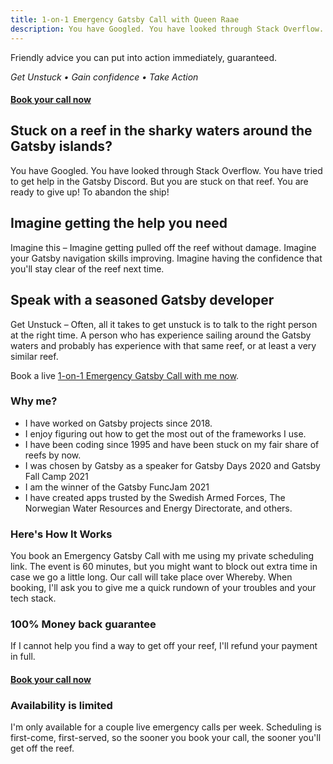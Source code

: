 ```yaml
---
title: 1-on-1 Emergency Gatsby Call with Queen Raae
description: You have Googled. You have looked through Stack Overflow. You have tried to get help in the Gatsby Discord. But you are stuck on that reef. You are ready to give up! To abandon ship!
---
```


Friendly advice you can put into action immediately, guaranteed.

_Get Unstuck • Gain confidence • Take Action_

#### [Book your call now](https://savvycal.com/raae/emergency)

## Stuck on a reef in the sharky waters around the Gatsby islands?

You have Googled. You have looked through Stack Overflow. You have tried to get help in the Gatsby Discord. But you are stuck on that reef. You are ready to give up! To abandon the ship!

## Imagine getting the help you need

Imagine this – Imagine getting pulled off the reef without damage. Imagine your Gatsby navigation skills improving. Imagine having the confidence that you'll stay clear of the reef next time.

## Speak with a seasoned Gatsby developer

Get Unstuck – Often, all it takes to get unstuck is to talk to the right person at the right time. A person who has experience sailing around the Gatsby waters and probably has experience with that same reef, or at least a very similar reef.

Book a live [1-on-1 Emergency Gatsby Call with me now](https://savvycal.com/raae/emergency).

### Why me?

- I have worked on Gatsby projects since 2018.
- I enjoy figuring out how to get the most out of the frameworks I use.
- I have been coding since 1995 and have been stuck on my fair share of reefs by now.
- I was chosen by Gatsby as a speaker for Gatsby Days 2020 and Gatsby Fall Camp 2021
- I am the winner of the Gatsby FuncJam 2021
- I have created apps trusted by the Swedish Armed Forces, The Norwegian Water Resources and Energy Directorate, and others.

### Here's How It Works

You book an Emergency Gatsby Call with me using my private scheduling link. The event is 60 minutes, but you might want to block out extra time in case we go a little long. Our call will take place over Whereby. When booking, I'll ask you to give me a quick rundown of your troubles and your tech stack.

### 100% Money back guarantee

If I cannot help you find a way to get off your reef, I'll refund your payment in full.

#### [Book your call now](https://savvycal.com/raae/emergency)

### Availability is limited

I'm only available for a couple live emergency calls per week. Scheduling is first-come, first-served, so the sooner you book your call, the sooner you'll get off the reef.
